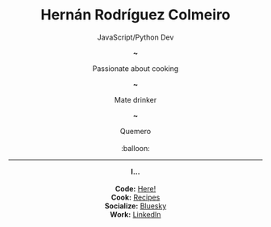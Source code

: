 <h1 align="center">
  Hernán Rodríguez Colmeiro
</h1>
<p align="center">
  JavaScript/Python Dev
</p>
<p align="center">
  <strong>~</strong>
</p>
<p align="center">
  Passionate about cooking
</p>
<p align="center">
  <strong>~</strong>
</p>
<p align="center">
  Mate drinker
</p>
<p align="center">
  <strong>~</strong>
</p>
<p align="center">
  Quemero
  <br/><br/>:balloon:
</p>

----

<p align="center">
  <strong>I...</strong>
  <br/>
  <br/>
  <strong>Code:</strong> <a href="http://github.com/peregrinogris">Here!</a>
  <br />
  <strong>Cook:</strong> <a href="https://github.com/peregrinogris/recetario">Recipes</a>
  <br />
  <strong>Socialize:</strong> <a href="https://bsky.app/profile/peregrinogris.bsky.social">Bluesky</a>
  <br />
  <strong>Work:</strong> <a href="http://linkedin.com/in/hernancolmeiro">LinkedIn</a>
  <br />
</p>
